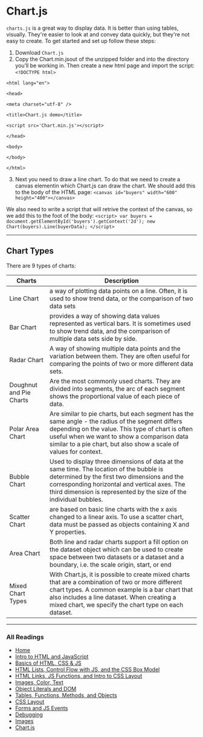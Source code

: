 # Chart.js

`charts.js` is a great way to display data. It is better than using tables, visually. They're easier to look at and convey data quickly, but they're not easy to create. To get started and set up follow these steps:

1. Download `Chart.js`
2. Copy the Chart.min.jsout of the unzipped folder and into the directory you’ll be working in. Then create a new html page and import the script:
`<!DOCTYPE html>`

`<html lang="en">`

  `<head>`

  `<meta charset="utf-8" />`

  `<title>Chart.js demo</title>`

  `<script src='Chart.min.js'></script>`

  `</head>`

   `<body>`

  `</body>`

`</html>`

3. Next you need to draw a line chart. To do that we need to create a canvas elementin which Chart.js can draw the chart. We should add this to the body of the HTML page: `<canvas id="buyers" width="600" height="400"></canvas>`

We also need to write a script that will retrive the context of the canvas, so we add this to the foot of the body: `<script>
    var buyers = document.getElementById('buyers').getContext('2d');
    new Chart(buyers).Line(buyerData);
</script>`

***

## Chart Types

There are 9 types of charts:

| Charts            |Description|
| ---------         | ------------          |
| Line Chart  | a way of plotting data points on a line. Often, it is used to show trend data, or the comparison of two data sets |
| Bar Chart | provides a way of showing data values represented as vertical bars. It is sometimes used to show trend data, and the comparison of multiple data sets side by side.             |
| Radar Chart   | A way of showing multiple data points and the variation between them. They are often useful for comparing the points of two or more different data sets.          |
| Doughnut and Pie Charts  |  Are the most commonly used charts. They are divided into segments, the arc of each segment shows the proportional value of each piece of data.      |
| Polar Area Chart  | Are similar to pie charts, but each segment has the same angle - the radius of the segment differs depending on the value. This type of chart is often useful when we want to show a comparison data similar to a pie chart, but also show a scale of values for context.     |
| Bubble Chart     | Used to display three dimensions of data at the same time. The location of the bubble is determined by the first two dimensions and the corresponding horizontal and vertical axes. The third dimension is represented by the size of the individual bubbles.  |
| Scatter Chart   | are based on basic line charts with the x axis changed to a linear axis. To use a scatter chart, data must be passed as objects containing X and Y properties.  |
| Area Chart  | Both line and radar charts support a fill option on the dataset object which can be used to create space between two datasets or a dataset and a boundary, i.e. the scale origin, start, or end  |
| Mixed Chart Types  | With Chart.js, it is possible to create mixed charts that are a combination of two or more different chart types. A common example is a bar chart that also includes a line dataset. When creating a mixed chart, we specify the chart type on each dataset.  |

***

### All Readings

* [Home](README.md)
* [Intro to HTML and JavaScript](class-01.md)
* [Basics of HTML, CSS & JS](class-02.md)
* [HTML Lists, Control Flow with JS, and the CSS Box Model](class-03.md)
* [HTML Links, JS Functions, and Intro to CSS Layout](class-04.md)
* [Images, Color, Text](class-05.md)
* [Object Literals and DOM](class-06.md)
* [Tables, Functions, Methods, and Objects](class-07.md)
* [CSS Layout](class-08.md)
* [Forms and JS Events](class-09.md)
* [Debugging](class-10.md)
* [Images](class-11.md)
* [Chart.js](class-12.md)
